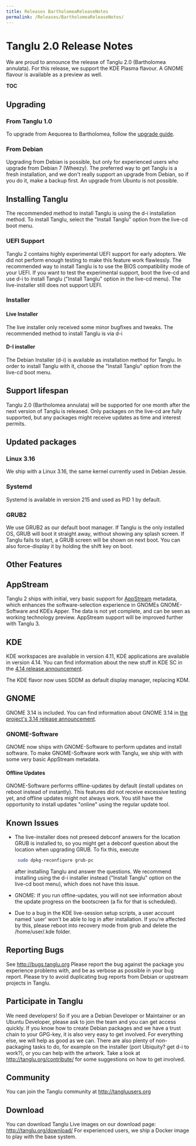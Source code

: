 ```yaml
---
title: Releases BartholomeaReleaseNotes
permalink: /Releases/BartholomeaReleaseNotes/
---
```


Tanglu 2.0 Release Notes
========================

We are proud to announce the release of Tanglu 2.0 (Bartholomea annulata). For this release, we support the KDE Plasma flavour. A GNOME flavour is available as a preview as well.

__TOC__

Upgrading
---------

### From Tanglu 1.0

To upgrade from Aequorea to Bartholomea, follow the [upgrade guide](/AequoreaBartholomeaUpgrade "wikilink").

### From Debian

Upgrading from Debian is possible, but only for experienced users who upgrade from Debian 7 (Wheezy). The preferred way to get Tanglu is a fresh installation, and we don't really support an upgrade from Debian, so if you do it, make a backup first. An upgrade from Ubuntu is not possible.

Installing Tanglu
-----------------

The recommended method to install Tanglu is using the d-i installation method. To install Tanglu, select the "Install Tanglu" option from the live-cd boot menu.

### UEFI Support

Tanglu 2 contains highly experimental UEFI support for early adopters. We did not perform enough testing to make this feature work flawlessly. The recommended way to install Tanglu is to use the BIOS compatibility mode of your UEFI. If you want to test the experimental support, boot the live-cd and use d-i to install Tanglu ("Install Tanglu" option in the live-cd menu). The live-installer still does not support UEFI.

### Installer

#### Live Installer

The live installer only received some minor bugfixes and tweaks. The recommended method to install Tanglu is via d-i

#### D-I installer

The Debian Installer (d-i) is available as installation method for Tanglu. In order to install Tanglu with it, choose the "Install Tanglu" option from the live-cd boot menu.

Support lifespan
----------------

Tanglu 2.0 (Bartholomea annulata) will be supported for one month after the next version of Tanglu is released. Only packages on the live-cd are fully supported, but any packages might receive updates as time and interest permits.

Updated packages
----------------

### Linux 3.16

We ship with a Linux 3.16, the same kernel currently used in Debian Jessie.

### Systemd

Systemd is available in version 215 and used as PID 1 by default.

### GRUB2

We use GRUB2 as our default boot manager. If Tanglu is the only installed OS, GRUB will boot it straight away, without showing any splash screen. If Tanglu fails to start, a GRUB screen will be shown on next boot. You can also force-display it by holding the shift key on boot.

Other Features
--------------

AppStream
---------

Tanglu 2 ships with initial, very basic support for [AppStream](http://www.freedesktop.org/software/appstream/docs/) metadata, which enhances the software-selection experience in GNOMEs GNOME-Software and KDEs Apper. The data is not yet complete, and can be seen as working technology preview. AppStream support will be improved further with Tanglu 3.

KDE
---

KDE workspaces are available in version 4.11, KDE applications are available in version 4.14. You can find information about the new stuff in KDE SC in the [4.14 release announcement](http://www.kde.org/announcements/4.14/).

The KDE flavor now uses SDDM as default display manager, replacing KDM.

GNOME
-----

GNOME 3.14 is included. You can find information about GNOME 3.14 in [the project's 3.14 release announcement](https://help.gnome.org/misc/release-notes/3.14).

### GNOME-Software

GNOME now ships with GNOME-Software to perform updates and install software. To make GNOME-Software work with Tanglu, we ship with with some very basic AppStream metadata.

#### Offline Updates

GNOME-Software performs offline-updates by default (install updates on reboot instead of instantly). This features did not receive excessive testing yet, and offline updates might not always work. You still have the opportunity to install updates "online" using the regular update tool.

Known Issues
------------

-   The live-installer does not preseed debconf answers for the location GRUB is installed to, so you might get a debconf question about the location when upgrading GRUB. To fix this, execute
    ``` bash
     sudo dpkg-reconfigure grub-pc
    ```

    after installing Tanglu and answer the questions. We recommend installing using the d-i installer instead ("Install Tanglu" option on the live-cd boot menu), which does not have this issue.

<!-- -->

-   GNOME: If you run offlne-updates, you will not see information about the update progress on the bootscreen (a fix for that is scheduled).

<!-- -->

-   Due to a bug in the KDE live-session setup scripts, a user account named 'user' won't be able to log in after installation. If you're affected by this, please reboot into recovery mode from grub and delete the /home/user/.kde folder.

Reporting Bugs
--------------

See <http://bugs.tanglu.org> Please report the bug against the package you experience problems with, and be as verbose as possible in your bug report. Please try to avoid duplicating bug reports from Debian or upstream projects in Tanglu.

Participate in Tanglu
---------------------

We need developers! So if you are a Debian Developer or Maintainer or an Ubuntu Developer, please ask to join the team and you can get access quickly. If you know how to create Debian packages and we have a trust chain to your GPG-key, it is also very easy to get involved. For everything else, we will help as good as we can. There are also plenty of non-packaging tasks to do, for example on the installer (port Ubiquity? get d-i to work?), or you can help with the artwork. Take a look at <http://tanglu.org/contribute/> for some suggestions on how to get involved.

Community
---------

You can join the Tanglu community at <http://tangluusers.org>

Download
--------

You can download Tanglu Live images on our download page: <http://tanglu.org/download/> For experienced users, we ship a Docker image to play with the base system.